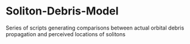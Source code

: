 # Soliton-Debris-Model
Series of scripts generating comparisons between actual orbital debris propagation and perceived locations of solitons
